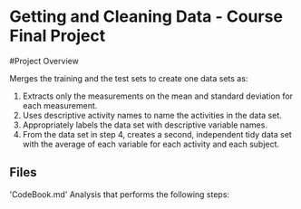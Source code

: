 # Getting and Cleaning Data - Course Final Project
#Project Overview 

Merges the training and the test sets to create one data sets as:
1. Extracts only the measurements on the mean and standard deviation for each measurement.
2. Uses descriptive activity names to name the activities in the data set.
3. Appropriately labels the data set with descriptive variable names.
4. From the data set in step 4, creates a second, independent tidy data set with the average of each variable for each activity and each subject.
## Files
'CodeBook.md' 
Analysis that performs the following steps:
